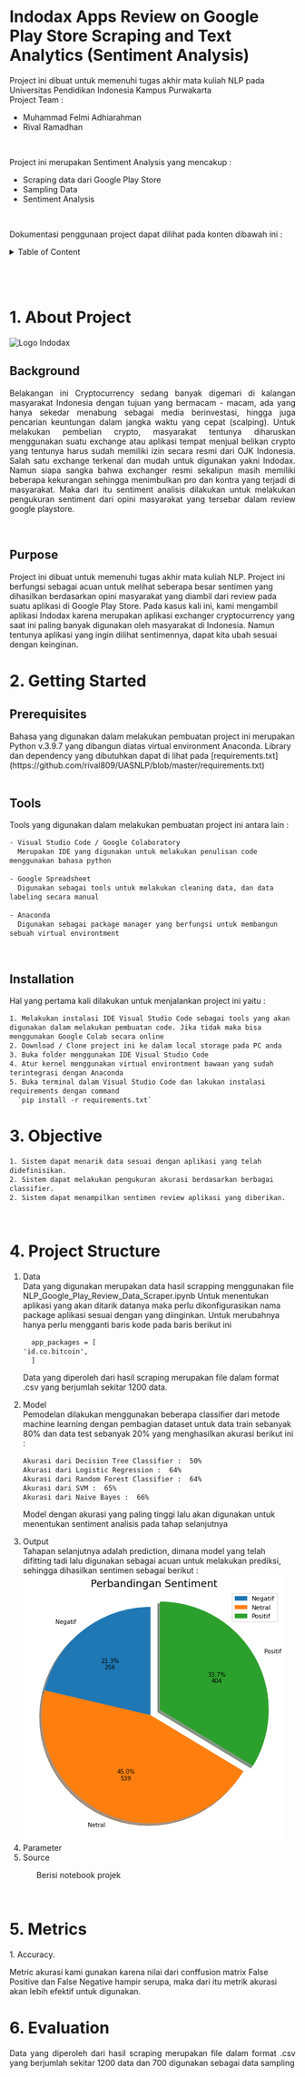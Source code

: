 # Indodax Apps Review on Google Play Store Scraping and Text Analytics (Sentiment Analysis)

Project ini dibuat untuk memenuhi tugas akhir mata kuliah NLP pada Universitas Pendidikan Indonesia Kampus Purwakarta
</br>
Project Team :

- Muhammad Felmi Adhiarahman
- Rival Ramadhan

</br>

Project ini merupakan Sentiment Analysis yang mencakup :

- Scraping data dari Google Play Store
- Sampling Data
- Sentiment Analysis

</br>

Dokumentasi penggunaan project dapat dilihat pada konten dibawah ini :

<!-- TABLE OF CONTENTS -->
<details>
  <summary>Table of Content</summary>
  <ol>
    <li><a href="#about">About The Project</a></li>
    <li>
      <a href="#getting-started">Getting Started</a>
      <ul>
        <li><a href="#prerequisites">Prerequisites</a></li>
        <li><a href="#installation">Installation</a></li>
      </ul>
    </li>
    <li><a href="#objective">Objective</a></li>
    <li><a href="#projectstructure">Project Structure</a></li>
    <li><a href="#metrics">Metrics</a></li>
    <li><a href="#evaluation">Evaluation</a></li>
  </ol>
</details>
</br>
</br>
</br>

</hr>

<h1 id="about">1. About Project</h1>
  <img src="https://upload.wikimedia.org/wikipedia/commons/b/b0/Logo_Indodax.png" alt="Logo Indodax"/>
  <h2 id="bg">Background</h2>
    <div><p align="justify">Belakangan ini Cryptocurrency sedang banyak digemari di kalangan masyarakat Indonesia dengan tujuan yang bermacam - macam, ada yang hanya sekedar menabung sebagai media berinvestasi, hingga juga pencarian keuntungan dalam jangka waktu yang cepat (scalping). Untuk melakukan pembelian crypto, masyarakat tentunya diharuskan menggunakan suatu exchange atau aplikasi tempat menjual belikan crypto yang tentunya harus sudah memiliki izin secara resmi dari OJK Indonesia. Salah satu exchange terkenal dan mudah untuk digunakan yakni Indodax. Namun siapa sangka bahwa exchanger resmi sekalipun masih memiliki beberapa kekurangan sehingga menimbulkan pro dan kontra yang terjadi di masyarakat. Maka dari itu sentiment analisis dilakukan untuk melakukan pengukuran sentiment dari opini masyarakat yang tersebar dalam review google playstore.</p></div>

  </br>

  <h2 id="pps">Purpose</h2>
    Project ini dibuat untuk memenuhi tugas akhir mata kuliah NLP. Project ini berfungsi sebagai acuan untuk melihat seberapa besar sentimen yang dihasilkan berdasarkan opini masyarakat yang diambil dari review pada suatu aplikasi di Google Play Store. Pada kasus kali ini, kami mengambil aplikasi Indodax karena merupakan aplikasi exchanger cryptocurrency yang saat ini paling banyak digunakan oleh masyarakat di Indonesia. Namun tentunya aplikasi yang ingin dilihat sentimennya, dapat kita ubah sesuai dengan keinginan.

</br>
<h1 id="getting-started">2. Getting Started</h1>
  <h2 id="pre">Prerequisites</h2>
    Bahasa yang digunakan dalam melakukan pembuatan project ini merupakan  Python v.3.9.7  yang dibangun diatas virtual environment Anaconda. Library dan dependency yang dibutuhkan dapat di lihat pada [requirements.txt](https://github.com/rival809/UASNLP/blob/master/requirements.txt)
  </br>
  </br>
  <h2 id="tools">Tools</h2>
    Tools yang digunakan dalam melakukan pembuatan project ini antara lain :

    - Visual Studio Code / Google Colaboratory
      Merupakan IDE yang digunakan untuk melakukan penulisan code menggunakan bahasa python

    - Google Spreadsheet
      Digunakan sebagai tools untuk melakukan cleaning data, dan data labeling secara manual

    - Anaconda
      Digunakan sebagai package manager yang berfungsi untuk membangun sebuah virtual environtment

</br>

  <h2 id="install">Installation</h2>
    Hal yang pertama kali dilakukan untuk menjalankan project ini yaitu :
    
    1. Melakukan instalasi IDE Visual Studio Code sebagai tools yang akan digunakan dalam melakukan pembuatan code. Jika tidak maka bisa menggunakan Google Colab secara online
    2. Download / Clone project ini ke dalam local storage pada PC anda
    3. Buka folder menggunakan IDE Visual Studio Code
    4. Atur kernel menggunakan virtual environtment bawaan yang sudah terintegrasi dengan Anaconda
    5. Buka terminal dalam Visual Studio Code dan lakukan instalasi requirements dengan command 
      `pip install -r requirements.txt`
  <h2 id="install"></h2>
  
<h1 id="objective">3. Objective</h1>

    1. Sistem dapat menarik data sesuai dengan aplikasi yang telah didefinisikan.
    2. Sistem dapat melakukan pengukuran akurasi berdasarkan berbagai classifier.
    2. Sistem dapat menampilkan sentimen review aplikasi yang diberikan.

<br/>

<h1 id="projectstructure">4. Project Structure</h1>
  <ol>
    <li>Data</li>
      Data yang digunakan merupakan data hasil scrapping menggunakan file NLP_Google_Play_Review_Data_Scraper.ipynb
      Untuk menentukan aplikasi yang akan ditarik datanya maka perlu dikonfigurasikan nama package aplikasi sesuai dengan yang diinginkan. Untuk merubahnya hanya perlu mengganti baris kode pada baris berikut ini

      app_packages = [
    'id.co.bitcoin',
      ]

Data yang diperoleh dari hasil scraping merupakan file dalam format .csv yang berjumlah sekitar 1200 data.

  <li>Model</li>
    Pemodelan dilakukan menggunakan beberapa classifier dari metode machine learning dengan pembagian dataset untuk data train sebanyak 80% dan data test sebanyak 20% yang menghasilkan akurasi berikut ini :

    Akurasi dari Decision Tree Classifier :  50%
    Akurasi dari Logistic Regression :  64%
    Akurasi dari Random Forest Classifier :  64%
    Akurasi dari SVM :  65%
    Akurasi dari Naive Bayes :  66%

Model dengan akurasi yang paling tinggi lalu akan digunakan untuk menentukan sentiment analisis pada tahap selanjutnya

  <li>Output</li>
  Tahapan selanjutnya adalah prediction, dimana model yang telah difitting tadi lalu digunakan sebagai acuan untuk melakukan prediksi, sehingga dihasilkan sentimen sebagai berikut :

  <img src="output\hasil_sentimen.png" alt="Hasil sentimen"/>
  
  <li>Parameter</li>
  <li>Source</li>
    <ul>Berisi notebook projek</ul>
  </ol>

<br/>

<h1 id="metrics">5. Metrics</h1>
  <div><p align="justify">1. Accuracy.</p></div>
    Metric akurasi kami gunakan karena nilai dari conffusion matrix False Positive dan False Negative hampir serupa, maka dari itu metrik akurasi akan lebih efektif untuk digunakan. 
<br/>

<h1 id="evaluation">6. Evaluation</h1>
<div><p align="justify">Data yang diperoleh dari hasil scraping merupakan file dalam format .csv yang berjumlah sekitar 1200 data dan 700 digunakan sebagai data sampling</div>
